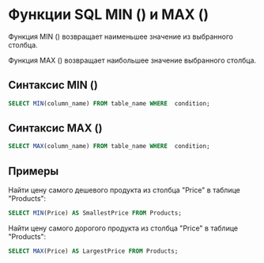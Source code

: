 # Функции SQL MIN () и MAX ()


Функция MIN () возвращает наименьшее значение из выбранного столбца.

Функция MAX () возвращает наибольшее значение выбранного столбца.

## Синтаксис MIN ()

``` SQL
SELECT MIN(column_name) FROM table_name WHERE  condition;
```


## Синтаксис MAX ()

``` SQL
SELECT MAX(column_name) FROM table_name WHERE  condition;
```

## Примеры

Найти цену самого дешевого продукта из столбца "Price" в таблице "Products":
``` SQL
SELECT MIN(Price) AS SmallestPrice FROM Products;
```


Найти цену самого дорогого продукта из столбца "Price" в таблице "Products":
``` SQL
SELECT MAX(Price) AS LargestPrice FROM Products;
```
